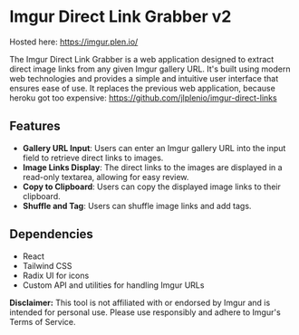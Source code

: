 # Imgur Direct Link Grabber v2

Hosted here: https://imgur.plen.io/

The Imgur Direct Link Grabber is a web application designed to extract direct image links from any given Imgur gallery URL. It's built using modern web technologies and provides a simple and intuitive user interface that ensures ease of use. It replaces the previous web application, because heroku got too expensive: https://github.com/jlplenio/imgur-direct-links

## Features

- **Gallery URL Input**: Users can enter an Imgur gallery URL into the input field to retrieve direct links to images.
- **Image Links Display**: The direct links to the images are displayed in a read-only textarea, allowing for easy review.
- **Copy to Clipboard**: Users can copy the displayed image links to their clipboard.
- **Shuffle and Tag**: Users can shuffle image links and add tags.

## Dependencies

- React
- Tailwind CSS
- Radix UI for icons
- Custom API and utilities for handling Imgur URLs

**Disclaimer:** This tool is not affiliated with or endorsed by Imgur and is intended for personal use. Please use responsibly and adhere to Imgur's Terms of Service.
